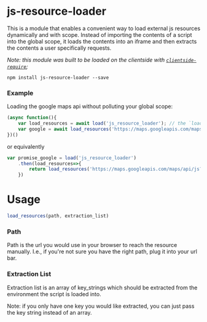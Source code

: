 # js-resource-loader

This is a module that enables a convenient way to load external js resources dynamically and with scope. Instead of importing the contents of a script into the global scope, it loads the contents into an iframe and then extracts the contents a user specifically requests.

*Note: this module was built to be loaded on the clientside with [`clientside-require`](https://github.com/uladkasach/clientside-require);*

`npm install js-resource-loader --save`

### Example

Loading the google maps api without polluting your global scope:
```js
(async function(){
    var load_resources = await load('js_resource_loader'); // the `load()` function is provided by `clientside-require`
    var google = await load_resources('https://maps.googleapis.com/maps/api/js?key=AIzaSyC_ymlgPnlMmPFzUFhJrRa0vivYGVGCSEE&libraries=places', "google");
})()
```
or equivalently

```js
var promise_google = load('js_resource_loader')
    .then(load_resources=>{
        return load_resources('https://maps.googleapis.com/maps/api/js?key=AIzaSyC_ymlgPnlMmPFzUFhJrRa0vivYGVGCSEE&libraries=places', "google")
    })
```

# Usage
```js
load_resources(path, extraction_list)
```

### Path
Path is the url you would use in your browser to reach the resource manually. I.e., if you're not sure you have the right path, plug it into your url bar.

### Extraction List
Extraction list is an array of key_strings which should be extracted from the environment the script is loaded into.

Note: if you only have one key you would like extracted, you can just pass the key string instead of an array.
